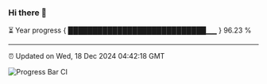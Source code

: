 ### Hi there 👋

⏳ Year progress { ████████████████████████████▁▁ } 96.23 %

---

⏰ Updated on Wed, 18 Dec 2024 04:42:18 GMT

![Progress Bar CI](https://github.com/IshwaranRudhara/GIT-ACTION/workflows/Progress%20Bar%20CI/badge.svg)
